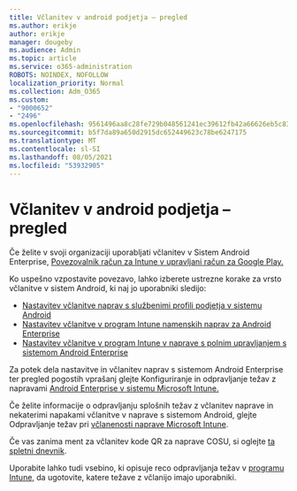 ```yaml
---
title: Včlanitev v android podjetja – pregled
ms.author: erikje
author: erikje
manager: dougeby
ms.audience: Admin
ms.topic: article
ms.service: o365-administration
ROBOTS: NOINDEX, NOFOLLOW
localization_priority: Normal
ms.collection: Adm_O365
ms.custom:
- "9000652"
- "2496"
ms.openlocfilehash: 9561496aa8c28fe729b048561241ec39612fb42a66626eb5c83c73fdbe61d904
ms.sourcegitcommit: b5f7da89a650d2915dc652449623c78be6247175
ms.translationtype: MT
ms.contentlocale: sl-SI
ms.lasthandoff: 08/05/2021
ms.locfileid: "53932905"
---
```

# <a name="android-enterprise-enrollment---overview"></a>Včlanitev v android podjetja – pregled

Če želite v svoji organizaciji uporabljati včlanitev v Sistem Android Enterprise, [Povezovalnik račun za Intune v upravljani račun za Google Play.](https://docs.microsoft.com/intune/enrollment/connect-intune-android-enterprise) 

Ko uspešno vzpostavite povezavo, lahko izberete ustrezne korake za vrsto včlanitve v sistem Android, ki naj jo uporabniki sledijo:

- [Nastavitev včlanitve naprav s službenimi profili podjetja v sistemu Android](https://docs.microsoft.com/intune/enrollment/android-work-profile-enroll)
- [Nastavitev včlanitve v program Intune namenskih naprav za Android Enterprise](https://docs.microsoft.com/intune/enrollment/android-kiosk-enroll)
- [Nastavitev včlanitve v program Intune v naprave s polnim upravljanjem s sistemom Android Enterprise](https://docs.microsoft.com/intune/enrollment/android-fully-managed-enroll)

Za potek dela nastavitve in včlanitev naprav s sistemom Android Enterprise ter pregled pogostih vprašanj glejte Konfiguriranje in odpravljanje težav z napravami [Android Enterprise v sistemu Microsoft Intune.](https://support.microsoft.com/help/4476974/configuring-and-troubleshooting-android-enterprise-devices-in-intune)

Če želite informacije o odpravljanju splošnih težav z včlanitev naprave in nekaterimi napakami včlanitve v naprave s sistemom Android, glejte Odpravljanje težav pri [včlanenosti naprave Microsoft Intune](https://docs.microsoft.com/intune/enrollment/troubleshoot-device-enrollment-in-intune).

Če vas zanima ment za včlanitev kode QR za naprave COSU, si oglejte [ta spletni dnevnik](https://techcommunity.microsoft.com/t5/Intune-Customer-Success/COSU-Configuration-and-Enrollment-using-the-QR-code-enrollment/ba-p/280184).

Uporabite lahko tudi vsebino, ki opisuje reco odpravljanja težav v [programu Intune,](https://docs.microsoft.com/intune/fundamentals/help-desk-operators) da ugotovite, katere težave z včlanijo imajo uporabniki.